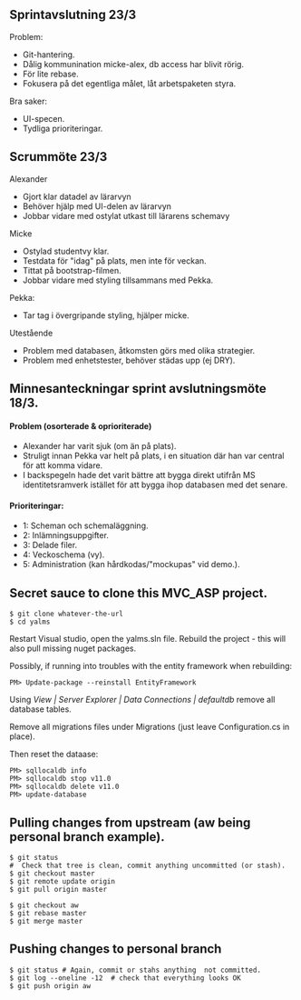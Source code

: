##  Sprintavslutning  23/3

Problem:
  - Git-hantering.
  - Dålig kommunination micke-alex, db access har blivit rörig.
  - För lite rebase.
  - Fokusera på det egentliga målet, låt arbetspaketen styra.

Bra saker:
  - UI-specen.
  - Tydliga prioriteringar.


## Scrummöte 23/3

Alexander
  - Gjort klar datadel av lärarvyn
  - Behöver hjälp med UI-delen av lärarvyn
  - Jobbar vidare med ostylat utkast till lärarens schemavy

Micke
  - Ostylad studentvy klar.
  - Testdata för "idag" på plats, men inte för veckan.
  - Tittat på bootstrap-filmen.
  - Jobbar vidare med styling tillsammans med Pekka.

Pekka:
  - Tar tag i övergripande styling, hjälper micke.

Utestående
  - Problem med databasen, åtkomsten görs med olika strategier.
  - Problem med enhetstester, behöver städas upp (ej DRY).


## Minnesanteckningar sprint avslutningsmöte 18/3.

#### Problem (osorterade & oprioriterade)

  - Alexander har varit sjuk (om än på plats).
  - Struligt innan Pekka var helt på plats, i en situation där
    han var central för att komma vidare.
  - I backspegeln hade det varit bättre att bygga direkt utifrån
    MS identitetsramverk istället för att bygga ihop databasen
    med det senare.

#### Prioriteringar:

   - 1: Scheman och schemaläggning.
   - 2: Inlämningsuppgifter.
   - 3: Delade filer.
   - 4: Veckoschema (vy).
   - 5: Administration (kan hårdkodas/"mockupas" vid demo.).






## Secret sauce to clone this MVC_ASP project.

    $ git clone whatever-the-url
    $ cd yalms

Restart Visual studio, open the yalms.sln file. Rebuild the project -
this will also pull missing nuget packages.

Possibly, if running into troubles with the entity framework when rebuilding:

    PM> Update-package --reinstall EntityFramework

Using *View | Server Explorer | Data Connections | defaultdb* remove all
database tables.

Remove all migrations files under Migrations (just leave Configuration.cs in
place).

Then reset the dataase:

    PM> sqllocaldb info
    PM> sqllocaldb stop v11.0
    PM> sqllocaldb delete v11.0
    PM> update-database


## Pulling changes from upstream (aw being personal branch example).

    $ git status
    #  Check that tree is clean, commit anything uncommitted (or stash).
    $ git checkout master
    $ git remote update origin
    $ git pull origin master

    $ git checkout aw
    $ git rebase master
    $ git merge master


## Pushing changes to personal branch

    $ git status # Again, commit or stahs anything  not committed.
    $ git log --oneline -12  # check that everything looks OK
    $ git push origin aw


